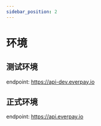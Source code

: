```yaml
---
sidebar_position: 2
---
```


# 环境

## 测试环境
endpoint: https://api-dev.everpay.io

## 正式环境

endpoint: https://api.everpay.io